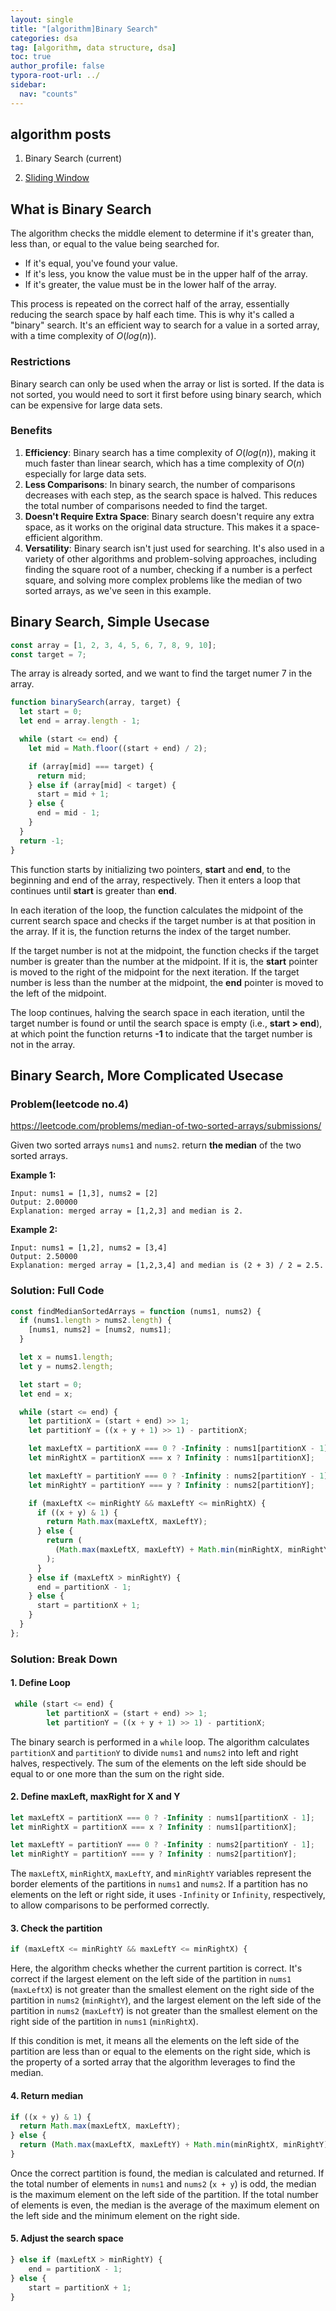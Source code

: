 ```yaml
---
layout: single
title: "[algorithm]Binary Search"
categories: dsa
tag: [algorithm, data structure, dsa]
toc: true
author_profile: false
typora-root-url: ../
sidebar:
  nav: "counts"
---
```


<nav class="cods"><h2>algorithm posts</h2><ol><li><p>Binary Search (current)</p></li><li><a href="/dsa/algorithm~Sliding_Window">Sliding Window</a></li></ol></nav>


## What is Binary Search

The algorithm checks the middle element to determine if it's greater than, less than, or equal to the value being searched for.

- If it's equal, you've found your value.
- If it's less, you know the value must be in the upper half of the array.
- If it's greater, the value must be in the lower half of the array.

This process is repeated on the correct half of the array, essentially reducing the search space by half each time. This is why it's called a "binary" search. It's an efficient way to search for a value in a sorted array, with a time complexity of $O(log(n))$.

### Restrictions

Binary search can only be used when the array or list is sorted.
If the data is not sorted, you would need to sort it first before using binary search, which can be expensive for large data sets.

### Benefits

1. **Efficiency**: Binary search has a time complexity of $O(log (n))$, making it much faster than linear search, which has a time complexity of $O(n)$ especially for large data sets.
2. **Less Comparisons**: In binary search, the number of comparisons decreases with each step, as the search space is halved. This reduces the total number of comparisons needed to find the target.
3. **Doesn't Require Extra Space**: Binary search doesn't require any extra space, as it works on the original data structure. This makes it a space-efficient algorithm.
4. **Versatility**: Binary search isn't just used for searching. It's also used in a variety of other algorithms and problem-solving approaches, including finding the square root of a number, checking if a number is a perfect square, and solving more complex problems like the median of two sorted arrays, as we've seen in this example.

## Binary Search, Simple Usecase

```javascript
const array = [1, 2, 3, 4, 5, 6, 7, 8, 9, 10];
const target = 7;
```

The array is already sorted, and we want to find the target numer 7 in the array.

```javascript
function binarySearch(array, target) {
  let start = 0;
  let end = array.length - 1;

  while (start <= end) {
    let mid = Math.floor((start + end) / 2);

    if (array[mid] === target) {
      return mid;
    } else if (array[mid] < target) {
      start = mid + 1;
    } else {
      end = mid - 1;
    }
  }
  return -1;
}
```

This function starts by initializing two pointers, **start** and **end**, to the beginning and end of the array, respectively. Then it enters a loop that continues until **start** is greater than **end**.

In each iteration of the loop, the function calculates the midpoint of the current search space and checks if the target number is at that position in the array. If it is, the function returns the index of the target number.

If the target number is not at the midpoint, the function checks if the target number is greater than the number at the midpoint. If it is, the **start** pointer is moved to the right of the midpoint for the next iteration. If the target number is less than the number at the midpoint, the **end** pointer is moved to the left of the midpoint.

The loop continues, halving the search space in each iteration, until the target number is found or until the search space is empty (i.e., **start > end**), at which point the function returns **-1** to indicate that the target number is not in the array.

## Binary Search, More Complicated Usecase

### Problem(leetcode no.4)

https://leetcode.com/problems/median-of-two-sorted-arrays/submissions/

Given two sorted arrays `nums1` and `nums2`. return **the median** of the two sorted arrays.

**Example 1:**

```
Input: nums1 = [1,3], nums2 = [2]
Output: 2.00000
Explanation: merged array = [1,2,3] and median is 2.
```

**Example 2:**

```
Input: nums1 = [1,2], nums2 = [3,4]
Output: 2.50000
Explanation: merged array = [1,2,3,4] and median is (2 + 3) / 2 = 2.5.
```

### Solution: Full Code

```javascript
const findMedianSortedArrays = function (nums1, nums2) {
  if (nums1.length > nums2.length) {
    [nums1, nums2] = [nums2, nums1];
  }

  let x = nums1.length;
  let y = nums2.length;

  let start = 0;
  let end = x;

  while (start <= end) {
    let partitionX = (start + end) >> 1;
    let partitionY = ((x + y + 1) >> 1) - partitionX;

    let maxLeftX = partitionX === 0 ? -Infinity : nums1[partitionX - 1];
    let minRightX = partitionX === x ? Infinity : nums1[partitionX];

    let maxLeftY = partitionY === 0 ? -Infinity : nums2[partitionY - 1];
    let minRightY = partitionY === y ? Infinity : nums2[partitionY];

    if (maxLeftX <= minRightY && maxLeftY <= minRightX) {
      if ((x + y) & 1) {
        return Math.max(maxLeftX, maxLeftY);
      } else {
        return (
          (Math.max(maxLeftX, maxLeftY) + Math.min(minRightX, minRightY)) / 2
        );
      }
    } else if (maxLeftX > minRightY) {
      end = partitionX - 1;
    } else {
      start = partitionX + 1;
    }
  }
};
```

### Solution: Break Down

#### 1. Define Loop

```javascript
 while (start <= end) {
        let partitionX = (start + end) >> 1;
        let partitionY = ((x + y + 1) >> 1) - partitionX;
```

The binary search is performed in a `while` loop. The algorithm calculates `partitionX` and `partitionY` to divide `nums1` and `nums2` into left and right halves, respectively. The sum of the elements on the left side should be equal to or one more than the sum on the right side.

#### 2. Define maxLeft, maxRight for X and Y

```javascript
let maxLeftX = partitionX === 0 ? -Infinity : nums1[partitionX - 1];
let minRightX = partitionX === x ? Infinity : nums1[partitionX];

let maxLeftY = partitionY === 0 ? -Infinity : nums2[partitionY - 1];
let minRightY = partitionY === y ? Infinity : nums2[partitionY];
```

The `maxLeftX`, `minRightX`, `maxLeftY`, and `minRightY` variables represent the border elements of the partitions in `nums1` and `nums2`. If a partition has no elements on the left or right side, it uses `-Infinity` or `Infinity`, respectively, to allow comparisons to be performed correctly.

#### 3. Check the partition

```javascript
if (maxLeftX <= minRightY && maxLeftY <= minRightX) {
```

Here, the algorithm checks whether the current partition is correct. It's correct if the largest element on the left side of the partition in `nums1` (`maxLeftX`) is not greater than the smallest element on the right side of the partition in `nums2` (`minRightY`), and the largest element on the left side of the partition in `nums2` (`maxLeftY`) is not greater than the smallest element on the right side of the partition in `nums1` (`minRightX`).

If this condition is met, it means all the elements on the left side of the partition are less than or equal to the elements on the right side, which is the property of a sorted array that the algorithm leverages to find the median.

#### 4. Return median

```javascript
if ((x + y) & 1) {
  return Math.max(maxLeftX, maxLeftY);
} else {
  return (Math.max(maxLeftX, maxLeftY) + Math.min(minRightX, minRightY)) / 2;
}
```

Once the correct partition is found, the median is calculated and returned. If the total number of elements in `nums1` and `nums2` (`x + y`) is odd, the median is the maximum element on the left side of the partition. If the total number of elements is even, the median is the average of the maximum element on the left side and the minimum element on the right side.

#### 5. Adjust the search space

```javascript
} else if (maxLeftX > minRightY) {
    end = partitionX - 1;
} else {
    start = partitionX + 1;
}
```
